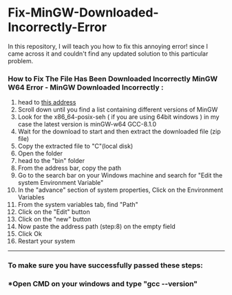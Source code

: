 # Fix-MinGW-Downloaded-Incorrectly-Error
 In this repository, I will teach you how to fix this annoying error! since I came across it and couldn't find any updated solution to this particular problem.
### How to Fix The File Has Been Downloaded Incorrectly MinGW W64 Error - MinGW Downloaded Incorrectly :
   1. head to [this address](https://sourceforge.net/projects/mingw-w64/files/mingw-w64/)
   2. Scroll down until you find a list containing different versions of MinGW
   3. Look for the x86_64-posix-seh ( if you are using 64bit windows ) in my case the latest version is minGW-w64 GCC-8.1.0
   4. Wait for the download to start and then extract the downloaded file (zip file)
   5. Copy the extracted file to "C"(local disk)
   6. Open the folder
   7. head to the "bin" folder
   8. From the address bar, copy the path
   9. Go to the search bar on your Windows machine and search for "Edit the system Environment Variable"
   10. In the "advance" section of system properties, Click on the Environment Variables
   11. From the system variables tab, find "Path"
   12. Click on the "Edit" button
   13. Click on the "new" button
   14. Now paste the address path (step:8) on the empty field 
   15. Click Ok 
   16. Restart your system 
  <hr>
  <h3>To make sure you have successfully passed these steps:<h3>
    *Open CMD on your windows and type "gcc --version"
